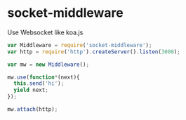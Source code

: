 # socket-middleware
Use Websocket like koa.js


```js
var Middleware = require('socket-middleware');
var http = require('http').createServer().listen(3000);

var mw = new Middleware();

mw.use(function*(next){
  this.send('hi');
  yield next;
});

mw.attach(http);
```
